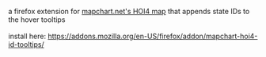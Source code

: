 a firefox extension for [mapchart.net's HOI4 map](https://www.mapchart.net/hearts-of-iron-iv.html) that appends state IDs to the hover tooltips<br><br>
install here: https://addons.mozilla.org/en-US/firefox/addon/mapchart-hoi4-id-tooltips/

